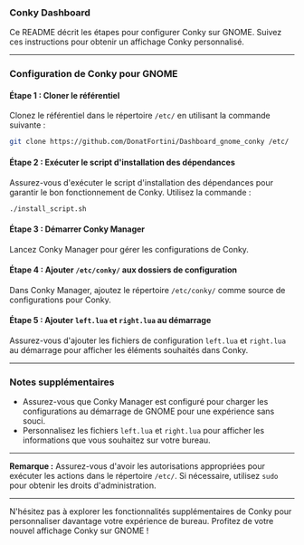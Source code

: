 ### Conky Dashboard

Ce README décrit les étapes pour configurer Conky sur GNOME. Suivez ces instructions pour obtenir un affichage Conky personnalisé.

---

### Configuration de Conky pour GNOME

#### Étape 1 : Cloner le référentiel

Clonez le référentiel dans le répertoire `/etc/` en utilisant la commande suivante :

```bash
git clone https://github.com/DonatFortini/Dashboard_gnome_conky /etc/
```

#### Étape 2 : Exécuter le script d'installation des dépendances

Assurez-vous d'exécuter le script d'installation des dépendances pour garantir le bon fonctionnement de Conky. Utilisez la commande :

```bash
./install_script.sh
```

#### Étape 3 : Démarrer Conky Manager

Lancez Conky Manager pour gérer les configurations de Conky.

#### Étape 4 : Ajouter `/etc/conky/` aux dossiers de configuration

Dans Conky Manager, ajoutez le répertoire `/etc/conky/` comme source de configurations pour Conky.

#### Étape 5 : Ajouter `left.lua` et `right.lua` au démarrage

Assurez-vous d'ajouter les fichiers de configuration `left.lua` et `right.lua` au démarrage pour afficher les éléments souhaités dans Conky.

---

### Notes supplémentaires

- Assurez-vous que Conky Manager est configuré pour charger les configurations au démarrage de GNOME pour une expérience sans souci.
- Personnalisez les fichiers `left.lua` et `right.lua` pour afficher les informations que vous souhaitez sur votre bureau.

---

**Remarque :** Assurez-vous d'avoir les autorisations appropriées pour exécuter les actions dans le répertoire `/etc/`. Si nécessaire, utilisez `sudo` pour obtenir les droits d'administration.

---

N'hésitez pas à explorer les fonctionnalités supplémentaires de Conky pour personnaliser davantage votre expérience de bureau. Profitez de votre nouvel affichage Conky sur GNOME !
